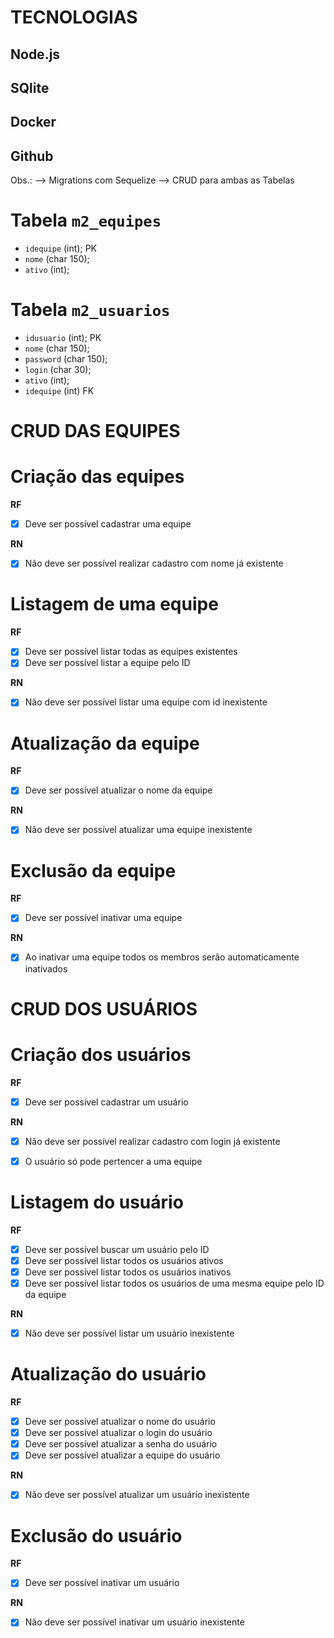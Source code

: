
# TECNOLOGIAS
## Node.js
## SQlite
## Docker
## Github

Obs.:
--> Migrations com Sequelize
--> CRUD para ambas as Tabelas


# Tabela `m2_equipes`
 - `idequipe` (int); PK
 - `nome` (char 150);
 - `ativo` (int);

 # Tabela `m2_usuarios`
 - `idusuario` (int); PK
 - `nome` (char 150);
 - `password` (char 150);
 - `login` (char 30);
 - `ativo` (int);
 - `idequipe` (int)  FK     

# CRUD DAS EQUIPES

# Criação das equipes

**RF** 
- [x] Deve ser possível cadastrar uma equipe

**RN**
- [x] Não deve ser possível realizar cadastro com nome já existente


# Listagem de uma equipe

**RF**
- [x] Deve ser possível listar todas as equipes existentes
- [x] Deve ser possível listar a equipe pelo ID

**RN**
- [x] Não deve ser possível listar uma equipe com id inexistente 


# Atualização da equipe

**RF**
- [x] Deve ser possível atualizar o nome da equipe

**RN**
- [x] Não deve ser possível atualizar uma equipe inexistente


# Exclusão da equipe

**RF**
- [x] Deve ser possível inativar uma equipe

**RN**
- [x] Ao inativar uma equipe todos os membros serão automaticamente inativados



# CRUD DOS USUÁRIOS

# Criação dos usuários

**RF** 
- [x] Deve ser possível cadastrar um usuário

**RN**
- [x] Não deve ser possível realizar cadastro com login já existente
- [x] O usuário só pode pertencer a uma equipe


# Listagem do usuário

**RF**
- [x] Deve ser possível buscar um usuário pelo ID
- [x] Deve ser possível listar todos os usuários ativos
- [x] Deve ser possível listar todos os usuários inativos
- [x] Deve ser possível listar todos os usuários de uma mesma equipe pelo ID da equipe

**RN**
- [x] Não deve ser possível listar um usuário inexistente


# Atualização do usuário

**RF**
- [x] Deve ser possível atualizar o nome do usuário
- [x] Deve ser possível atualizar o login do usuário
- [x] Deve ser possível atualizar a senha do usuário
- [x] Deve ser possível atualizar a equipe do usuário

**RN**
- [x] Não deve ser possível atualizar um usuário inexistente


# Exclusão do usuário

**RF**
- [x] Deve ser possível inativar um usuário

**RN**
- [x] Não deve ser possível inativar um usuário inexistente


